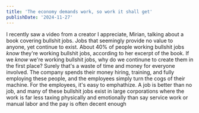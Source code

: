 ```yaml
---
title: 'The economy demands work, so work it shall get'
publishDate: '2024-11-27'
---
```


I recently saw a video from a creator I appreciate, Mirian, talking about a book covering bullshit jobs. Jobs that seemingly provide no value to anyone, yet continue to exist. About 40% of people working bullshit jobs *know* they're working bullshit jobs, according to her excerpt of the book. If we *know* we're working bullshit jobs, why do we continune to create them in the first place? Surely that's a waste of time and money for everyone involved. The company spends their money hiring, training, and fully employing these people, and the employees simply turn the cogs of their machine. For the employees, it's easy to emphathize. A job is better than no job, and many of these bullshit jobs exist in large corporations where the work is far less taxing physically and emotionally than say service work or manual labor and the pay is often decent enough